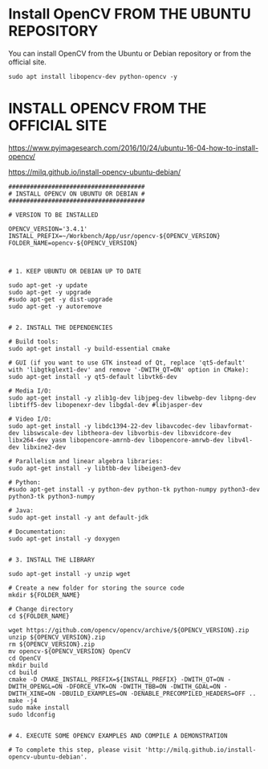 
# Install OpenCV FROM THE UBUNTU REPOSITORY

You can install OpenCV from the Ubuntu or Debian repository or from the official site.

	sudo apt install libopencv-dev python-opencv -y
	
	
# INSTALL OPENCV FROM THE OFFICIAL SITE

https://www.pyimagesearch.com/2016/10/24/ubuntu-16-04-how-to-install-opencv/

https://milq.github.io/install-opencv-ubuntu-debian/


```sh?linenums
######################################
# INSTALL OPENCV ON UBUNTU OR DEBIAN #
######################################

# VERSION TO BE INSTALLED

OPENCV_VERSION='3.4.1'
INSTALL_PREFIX=~/Workbench/App/usr/opencv-${OPENCV_VERSION}
FOLDER_NAME=opencv-${OPENCV_VERSION}



# 1. KEEP UBUNTU OR DEBIAN UP TO DATE

sudo apt-get -y update
sudo apt-get -y upgrade
#sudo apt-get -y dist-upgrade
sudo apt-get -y autoremove


# 2. INSTALL THE DEPENDENCIES

# Build tools:
sudo apt-get install -y build-essential cmake

# GUI (if you want to use GTK instead of Qt, replace 'qt5-default' with 'libgtkglext1-dev' and remove '-DWITH_QT=ON' option in CMake):
sudo apt-get install -y qt5-default libvtk6-dev

# Media I/O:
sudo apt-get install -y zlib1g-dev libjpeg-dev libwebp-dev libpng-dev libtiff5-dev libopenexr-dev libgdal-dev #libjasper-dev 

# Video I/O:
sudo apt-get install -y libdc1394-22-dev libavcodec-dev libavformat-dev libswscale-dev libtheora-dev libvorbis-dev libxvidcore-dev libx264-dev yasm libopencore-amrnb-dev libopencore-amrwb-dev libv4l-dev libxine2-dev

# Parallelism and linear algebra libraries:
sudo apt-get install -y libtbb-dev libeigen3-dev

# Python:
#sudo apt-get install -y python-dev python-tk python-numpy python3-dev python3-tk python3-numpy

# Java:
sudo apt-get install -y ant default-jdk

# Documentation:
sudo apt-get install -y doxygen


# 3. INSTALL THE LIBRARY

sudo apt-get install -y unzip wget

# Create a new folder for storing the source code
mkdir ${FOLDER_NAME}
 
# Change directory
cd ${FOLDER_NAME}

wget https://github.com/opencv/opencv/archive/${OPENCV_VERSION}.zip
unzip ${OPENCV_VERSION}.zip
rm ${OPENCV_VERSION}.zip
mv opencv-${OPENCV_VERSION} OpenCV
cd OpenCV
mkdir build
cd build
cmake -D CMAKE_INSTALL_PREFIX=${INSTALL_PREFIX} -DWITH_QT=ON -DWITH_OPENGL=ON -DFORCE_VTK=ON -DWITH_TBB=ON -DWITH_GDAL=ON -DWITH_XINE=ON -DBUILD_EXAMPLES=ON -DENABLE_PRECOMPILED_HEADERS=OFF ..
make -j4
sudo make install
sudo ldconfig


# 4. EXECUTE SOME OPENCV EXAMPLES AND COMPILE A DEMONSTRATION

# To complete this step, please visit 'http://milq.github.io/install-opencv-ubuntu-debian'.
```